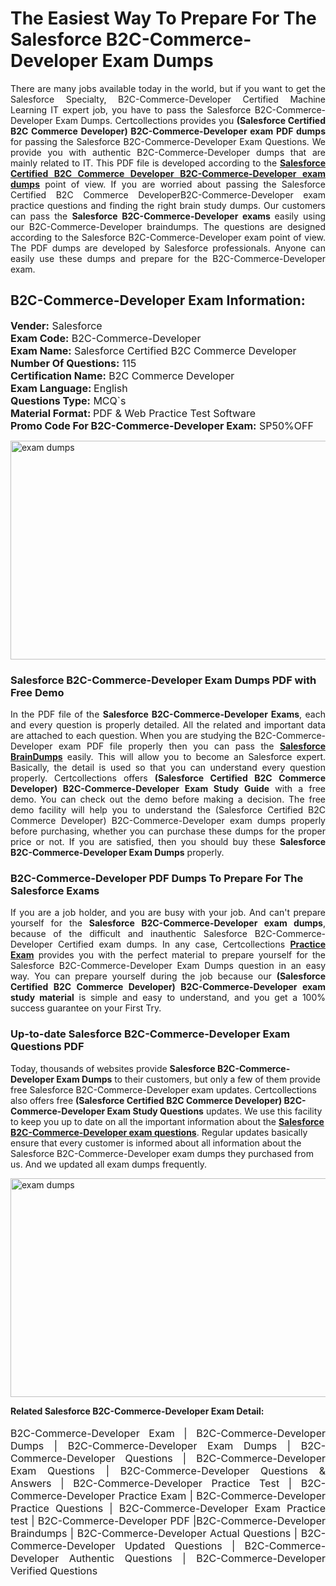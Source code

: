 <h1>The Easiest Way To Prepare For The Salesforce B2C-Commerce-Developer Exam Dumps</h1> <p style="text-align:justify">There are many jobs available today in the world, but if you want to get the Salesforce Specialty, B2C-Commerce-Developer Certified Machine Learning IT expert job, you have to pass the Salesforce B2C-Commerce-Developer Exam Dumps. Certcollections provides you <strong>(Salesforce Certified B2C Commerce Developer) B2C-Commerce-Developer exam PDF dumps</strong> for passing the Salesforce B2C-Commerce-Developer Exam Questions. We provide you with authentic B2C-Commerce-Developer dumps that are mainly related to IT. This PDF file is developed according to the <a href="https://www.certsofficial.com/salesforce/b2c-commerce-developer-questions"><strong>Salesforce Certified B2C Commerce Developer B2C-Commerce-Developer exam dumps</strong></a> point of view. If you are worried about passing the Salesforce Certified B2C Commerce DeveloperB2C-Commerce-Developer exam practice questions and finding the right brain study dumps. Our customers can pass the <strong>Salesforce B2C-Commerce-Developer exams </strong>easily using our B2C-Commerce-Developer braindumps. The questions are designed according to the Salesforce B2C-Commerce-Developer exam point of view. The PDF dumps are developed by Salesforce professionals. Anyone can easily use these dumps and prepare for the B2C-Commerce-Developer exam.</p> <h2><strong>B2C-Commerce-Developer Exam Information:</strong></h2> <p><span style="font-size:16px"><strong>Vender:</strong> Salesforce<br /> <strong>Exam Code:</strong> B2C-Commerce-Developer<br /> <strong>Exam Name:</strong> Salesforce Certified B2C Commerce Developer<br /> <strong>Number Of Questions:</strong> 115<br /> <strong>Certification Name:</strong> B2C Commerce Developer<br /> <strong>Exam Language: </strong>English<br /> <strong>Questions Type:</strong> MCQ`s<br /> <strong>Material Format: </strong>PDF & Web Practice Test Software<br /> <strong>Promo Code For B2C-Commerce-Developer Exam:</strong> SP50%OFF</span></p> <p><a href="https://www.certsofficial.com/salesforce/b2c-commerce-developer-questions" rel="no-follow"><img alt="exam dumps" src="https://www.certcollections.com/uploads/content/certsofficial.jpg" style="height:350px; width:750px" /></a></p> <h3><strong>Salesforce B2C-Commerce-Developer Exam Dumps PDF with Free Demo</strong></h3> <p style="text-align:justify">In the PDF file of the <strong>Salesforce B2C-Commerce-Developer Exams</strong>, each and every question is properly detailed. All the related and important data are attached to each question. When you are studying the B2C-Commerce-Developer exam PDF file properly then you can pass the <a href="https://www.certsofficial.com/salesforce-dumps"><strong>Salesforce BrainDumps</strong></a> easily. This will allow you to become an Salesforce expert. Basically, the detail is used so that you can understand every question properly. Certcollections offers <strong>(Salesforce Certified B2C Commerce Developer) B2C-Commerce-Developer Exam Study Guide</strong> with a free demo. You can check out the demo before making a decision. The free demo facility will help you to understand the (Salesforce Certified B2C Commerce Developer) B2C-Commerce-Developer exam dumps properly before purchasing, whether you can purchase these dumps for the proper price or not. If you are satisfied, then you should buy these <strong>Salesforce B2C-Commerce-Developer Exam Dumps</strong> properly.</p> <h3><strong>B2C-Commerce-Developer PDF Dumps To Prepare For The Salesforce Exams</strong></h3> <p style="text-align:justify">If you are a job holder, and you are busy with your job. And can't prepare yourself for the <strong>Salesforce B2C-Commerce-Developer exam dumps</strong>, because of the difficult and inauthentic Salesforce B2C-Commerce-Developer Certified exam dumps. In any case, Certcollections <strong><a href="https://www.certsofficial.com/">Practice Exam</a></strong> provides you with the perfect material to prepare yourself for the Salesforce B2C-Commerce-Developer Exam Dumps question in an easy way. You can prepare yourself during the job because our <strong>(Salesforce Certified B2C Commerce Developer) B2C-Commerce-Developer exam study material</strong> is simple and easy to understand, and you get a 100% success guarantee on your First Try.</p> <h3><strong>Up-to-date Salesforce B2C-Commerce-Developer Exam Questions PDF</strong></h3> <p>Today, thousands of websites provide <strong>Salesforce B2C-Commerce-Developer Exam Dumps</strong> to their customers, but only a few of them provide free Salesforce B2C-Commerce-Developer exam updates. Certcollections also offers free <strong>(Salesforce Certified B2C Commerce Developer) B2C-Commerce-Developer Exam Study Questions</strong> updates. We use this facility to keep you up to date on all the important information about the <a href="https://www.certsofficial.com/salesforce/b2c-commerce-developer-questions"><strong>Salesforce B2C-Commerce-Developer exam questions</strong></a>. Regular updates basically ensure that every customer is informed about all information about the Salesforce B2C-Commerce-Developer exam dumps they purchased from us. And we updated all exam dumps frequently.</p> <p><a href="https://www.certsofficial.com/salesforce/b2c-commerce-developer-questions"><img alt="exam dumps " src="https://www.certcollections.com/uploads/content/certsofficial2.jpg" style="height:350px; width:750px" /></a></p> <p style="text-align:justify"><span style="font-size:14px"><strong>Related Salesforce B2C-Commerce-Developer Exam Detail:</strong></span><br /> <br /> <span style="font-size:16px">B2C-Commerce-Developer Exam | B2C-Commerce-Developer Dumps | B2C-Commerce-Developer Exam Dumps | B2C-Commerce-Developer Questions | B2C-Commerce-Developer Exam Questions | B2C-Commerce-Developer Questions & Answers | B2C-Commerce-Developer Practice Test | B2C-Commerce-Developer Practice Exam | B2C-Commerce-Developer Practice Questions | B2C-Commerce-Developer Exam Practice test | B2C-Commerce-Developer PDF |B2C-Commerce-Developer Braindumps | B2C-Commerce-Developer Actual Questions | B2C-Commerce-Developer Updated Questions | B2C-Commerce-Developer Authentic Questions | B2C-Commerce-Developer Verified Questions</span></p>
